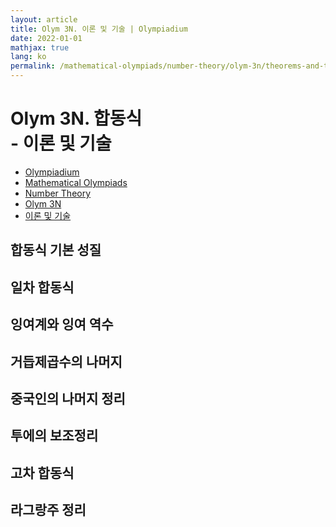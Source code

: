 ```yaml
---
layout: article
title: Olym 3N. 이론 및 기술 | Olympiadium
date: 2022-01-01
mathjax: true
lang: ko
permalink: /mathematical-olympiads/number-theory/olym-3n/theorems-and-techniques/
---
```

# Olym 3N. 합동식 <br> <ssup> - 이론 및 기술</ssup>

<ul class="breadcrumb">
	<li><a href="{{ site.baseurl }}/">Olympiadium</a></li> 
	<li><a href="{{ site.baseurl }}/mathematical-olympiads/">Mathematical Olympiads</a></li> 
	<li><a href="{{ site.baseurl }}/mathematical-olympiads/number-theory/">Number Theory</a></li> 
	<li><a href="{{ site.baseurl }}/mathematical-olympiads/number-theory/olym-3n/">Olym 3N</a></li> 
	<li><a href="{{ site.baseurl }}/mathematical-olympiads/number-theory/olym-3n/theorems-and-techniques/">이론 및 기술</a></li>
</ul>

## 합동식 기본 성질

## 일차 합동식

## 잉여계와 잉여 역수

## 거듭제곱수의 나머지

## 중국인의 나머지 정리

## 투에의 보조정리 

## 고차 합동식

## 라그랑주 정리
